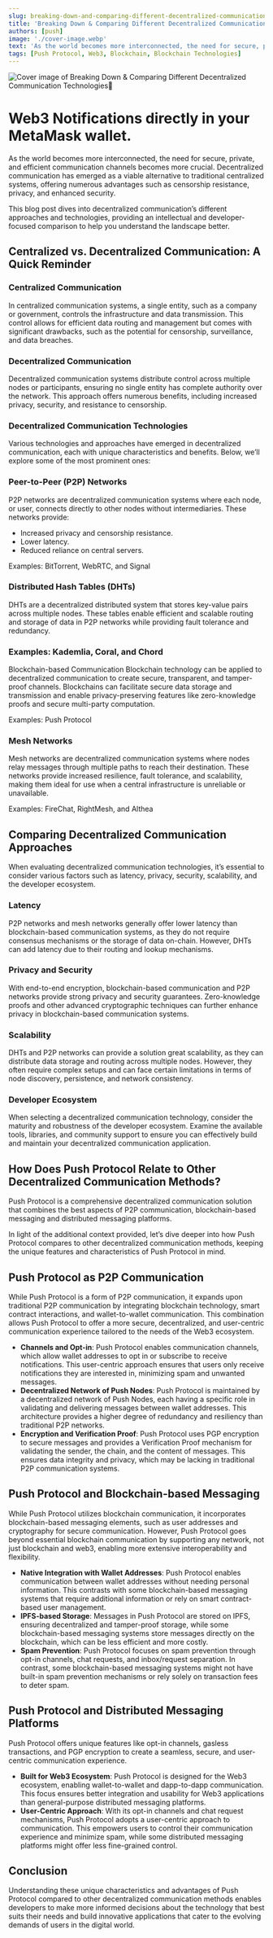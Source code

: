```yaml
---
slug: breaking-down-and-comparing-different-decentralized-communication-technologies
title: 'Breaking Down & Comparing Different Decentralized Communication Technologies🔔'
authors: [push]
image: './cover-image.webp'
text: 'As the world becomes more interconnected, the need for secure, private, and efficient communication channels becomes more crucial. Decentralized communication has emerged as a viable alternative to traditional centralized systems, offering numerous advantages such as censorship resistance, privacy, and enhanced security.'
tags: [Push Protocol, Web3, Blockchain, Blockchain Technologies]
---
```


![Cover image of Breaking Down & Comparing Different Decentralized Communication Technologies🔔](./cover-image.webp)

<!--truncate-->

<!--customheaderpoint-->

# Web3 Notifications directly in your MetaMask wallet.

As the world becomes more interconnected, the need for secure, private, and efficient communication channels becomes more crucial. Decentralized communication has emerged as a viable alternative to traditional centralized systems, offering numerous advantages such as censorship resistance, privacy, and enhanced security.

This blog post dives into decentralized communication’s different approaches and technologies, providing an intellectual and developer-focused comparison to help you understand the landscape better.

## Centralized vs. Decentralized Communication: A Quick Reminder

### Centralized Communication

In centralized communication systems, a single entity, such as a company or government, controls the infrastructure and data transmission. This control allows for efficient data routing and management but comes with significant drawbacks, such as the potential for censorship, surveillance, and data breaches.

### Decentralized Communication

Decentralized communication systems distribute control across multiple nodes or participants, ensuring no single entity has complete authority over the network. This approach offers numerous benefits, including increased privacy, security, and resistance to censorship.

### Decentralized Communication Technologies

Various technologies and approaches have emerged in decentralized communication, each with unique characteristics and benefits. Below, we’ll explore some of the most prominent ones:

### Peer-to-Peer (P2P) Networks

P2P networks are decentralized communication systems where each node, or user, connects directly to other nodes without intermediaries. These networks provide:

- Increased privacy and censorship resistance.
- Lower latency.
- Reduced reliance on central servers.

Examples: BitTorrent, WebRTC, and Signal

### Distributed Hash Tables (DHTs)

DHTs are a decentralized distributed system that stores key-value pairs across multiple nodes. These tables enable efficient and scalable routing and storage of data in P2P networks while providing fault tolerance and redundancy.

### Examples: Kademlia, Coral, and Chord

Blockchain-based Communication
Blockchain technology can be applied to decentralized communication to create secure, transparent, and tamper-proof channels. Blockchains can facilitate secure data storage and transmission and enable privacy-preserving features like zero-knowledge proofs and secure multi-party computation.

Examples: Push Protocol

### Mesh Networks

Mesh networks are decentralized communication systems where nodes relay messages through multiple paths to reach their destination. These networks provide increased resilience, fault tolerance, and scalability, making them ideal for use when a central infrastructure is unreliable or unavailable.

Examples: FireChat, RightMesh, and Althea

## Comparing Decentralized Communication Approaches

When evaluating decentralized communication technologies, it’s essential to consider various factors such as latency, privacy, security, scalability, and the developer ecosystem.

### Latency

P2P networks and mesh networks generally offer lower latency than blockchain-based communication systems, as they do not require consensus mechanisms or the storage of data on-chain. However, DHTs can add latency due to their routing and lookup mechanisms.

### Privacy and Security

With end-to-end encryption, blockchain-based communication and P2P networks provide strong privacy and security guarantees. Zero-knowledge proofs and other advanced cryptographic techniques can further enhance privacy in blockchain-based communication systems.

### Scalability

DHTs and P2P networks can provide a solution great scalability, as they can distribute data storage and routing across multiple nodes. However, they often require complex setups and can face certain limitations in terms of node discovery, persistence, and network consistency.

### Developer Ecosystem

When selecting a decentralized communication technology, consider the maturity and robustness of the developer ecosystem. Examine the available tools, libraries, and community support to ensure you can effectively build and maintain your decentralized communication application.

## How Does Push Protocol Relate to Other Decentralized Communication Methods?

Push Protocol is a comprehensive decentralized communication solution that combines the best aspects of P2P communication, blockchain-based messaging and distributed messaging platforms.

In light of the additional context provided, let’s dive deeper into how Push Protocol compares to other decentralized communication methods, keeping the unique features and characteristics of Push Protocol in mind.

## Push Protocol as P2P Communication

While Push Protocol is a form of P2P communication, it expands upon traditional P2P communication by integrating blockchain technology, smart contract interactions, and wallet-to-wallet communication. This combination allows Push Protocol to offer a more secure, decentralized, and user-centric communication experience tailored to the needs of the Web3 ecosystem.

- <b>Channels and Opt-in</b>: Push Protocol enables communication channels,
  which allow wallet addresses to opt in or subscribe to receive notifications.
  This user-centric approach ensures that users only receive notifications they
  are interested in, minimizing spam and unwanted messages.
- <b>Decentralized Network of Push Nodes</b>: Push Protocol is maintained by a
  decentralized network of Push Nodes, each having a specific role in validating
  and delivering messages between wallet addresses. This architecture provides a
  higher degree of redundancy and resiliency than traditional P2P networks.
- <b>Encryption and Verification Proof</b>: Push Protocol uses PGP encryption to
  secure messages and provides a Verification Proof mechanism for validating the
  sender, the chain, and the content of messages. This ensures data integrity
  and privacy, which may be lacking in traditional P2P communication systems.

## Push Protocol and Blockchain-based Messaging

While Push Protocol utilizes blockchain communication, it incorporates blockchain-based messaging elements, such as user addresses and cryptography for secure communication. However, Push Protocol goes beyond essential blockchain communication by supporting any network, not just blockchain and web3, enabling more extensive interoperability and flexibility.

- <b>Native Integration with Wallet Addresses</b>: Push Protocol enables
  communication between wallet addresses without needing personal information.
  This contrasts with some blockchain-based messaging systems that require
  additional information or rely on smart contract-based user management.
- <b>IPFS-based Storage</b>: Messages in Push Protocol are stored on IPFS,
  ensuring decentralized and tamper-proof storage, while some blockchain-based
  messaging systems store messages directly on the blockchain, which can be less
  efficient and more costly.
- <b>Spam Prevention</b>: Push Protocol focuses on spam prevention through
  opt-in channels, chat requests, and inbox/request separation. In contrast,
  some blockchain-based messaging systems might not have built-in spam
  prevention mechanisms or rely solely on transaction fees to deter spam.

## Push Protocol and Distributed Messaging Platforms

Push Protocol offers unique features like opt-in channels, gasless transactions, and PGP encryption to create a seamless, secure, and user-centric communication experience.

- <b>Built for Web3 Ecosystem</b>: Push Protocol is designed for the Web3
  ecosystem, enabling wallet-to-wallet and dapp-to-dapp communication. This
  focus ensures better integration and usability for Web3 applications than
  general-purpose distributed messaging platforms.
- <b>User-Centric Approach</b>: With its opt-in channels and chat request
  mechanisms, Push Protocol adopts a user-centric approach to communication.
  This empowers users to control their communication experience and minimize
  spam, while some distributed messaging platforms might offer less fine-grained
  control.

## Conclusion

Understanding these unique characteristics and advantages of Push Protocol compared to other decentralized communication methods enables developers to make more informed decisions about the technology that best suits their needs and build innovative applications that cater to the evolving demands of users in the digital world.
